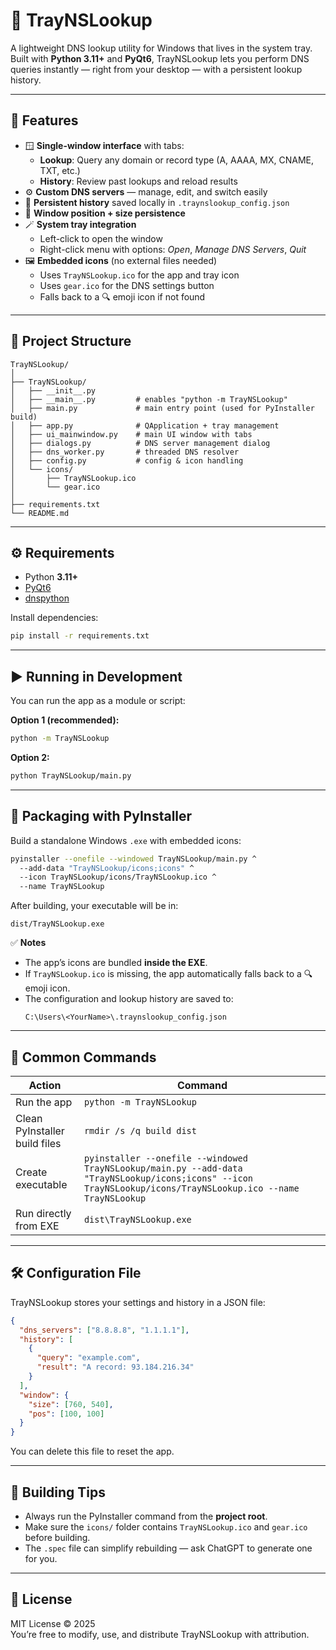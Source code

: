 # 📘 TrayNSLookup

A lightweight DNS lookup utility for Windows that lives in the system tray.  
Built with **Python 3.11+** and **PyQt6**, TrayNSLookup lets you perform DNS queries instantly — right from your desktop — with a persistent lookup history.

---

## 🧭 Features

- 🪟 **Single-window interface** with tabs:
  - **Lookup**: Query any domain or record type (A, AAAA, MX, CNAME, TXT, etc.)
  - **History**: Review past lookups and reload results
- ⚙️ **Custom DNS servers** — manage, edit, and switch easily
- 🧠 **Persistent history** saved locally in `.traynslookup_config.json`
- 📍 **Window position + size persistence**
- 🪄 **System tray integration**
  - Left-click to open the window
  - Right-click menu with options: *Open*, *Manage DNS Servers*, *Quit*
- 🖼️ **Embedded icons** (no external files needed)
  - Uses `TrayNSLookup.ico` for the app and tray icon
  - Uses `gear.ico` for the DNS settings button
  - Falls back to a 🔍 emoji icon if not found

---

## 📂 Project Structure

```
TrayNSLookup/
│
├── TrayNSLookup/
│   ├── __init__.py
│   ├── __main__.py         # enables "python -m TrayNSLookup"
│   ├── main.py             # main entry point (used for PyInstaller build)
│   ├── app.py              # QApplication + tray management
│   ├── ui_mainwindow.py    # main UI window with tabs
│   ├── dialogs.py          # DNS server management dialog
│   ├── dns_worker.py       # threaded DNS resolver
│   ├── config.py           # config & icon handling
│   └── icons/
│       ├── TrayNSLookup.ico
│       └── gear.ico
│
├── requirements.txt
└── README.md
```

---

## ⚙️ Requirements

- Python **3.11+**
- [PyQt6](https://pypi.org/project/PyQt6/)
- [dnspython](https://pypi.org/project/dnspython/)

Install dependencies:
```bash
pip install -r requirements.txt
```

---

## ▶️ Running in Development

You can run the app as a module or script:

**Option 1 (recommended):**
```bash
python -m TrayNSLookup
```

**Option 2:**
```bash
python TrayNSLookup/main.py
```

---

## 🧰 Packaging with PyInstaller

Build a standalone Windows `.exe` with embedded icons:

```bash
pyinstaller --onefile --windowed TrayNSLookup/main.py ^
  --add-data "TrayNSLookup/icons;icons" ^
  --icon TrayNSLookup/icons/TrayNSLookup.ico ^
  --name TrayNSLookup
```

After building, your executable will be in:
```
dist/TrayNSLookup.exe
```

✅ **Notes**
- The app’s icons are bundled **inside the EXE**.
- If `TrayNSLookup.ico` is missing, the app automatically falls back to a 🔍 emoji icon.
- The configuration and lookup history are saved to:
  ```
  C:\Users\<YourName>\.traynslookup_config.json
  ```

---

## 🧩 Common Commands

| Action | Command |
|--------|----------|
| Run the app | `python -m TrayNSLookup` |
| Clean PyInstaller build files | `rmdir /s /q build dist` |
| Create executable | `pyinstaller --onefile --windowed TrayNSLookup/main.py --add-data "TrayNSLookup/icons;icons" --icon TrayNSLookup/icons/TrayNSLookup.ico --name TrayNSLookup` |
| Run directly from EXE | `dist\TrayNSLookup.exe` |

---

## 🛠️ Configuration File

TrayNSLookup stores your settings and history in a JSON file:
```json
{
  "dns_servers": ["8.8.8.8", "1.1.1.1"],
  "history": [
    {
      "query": "example.com",
      "result": "A record: 93.184.216.34"
    }
  ],
  "window": {
    "size": [760, 540],
    "pos": [100, 100]
  }
}
```

You can delete this file to reset the app.

---

## 🧩 Building Tips

- Always run the PyInstaller command from the **project root**.
- Make sure the `icons/` folder contains `TrayNSLookup.ico` and `gear.ico` before building.
- The `.spec` file can simplify rebuilding — ask ChatGPT to generate one for you.

---

## 📜 License

MIT License © 2025  
You’re free to modify, use, and distribute TrayNSLookup with attribution.

